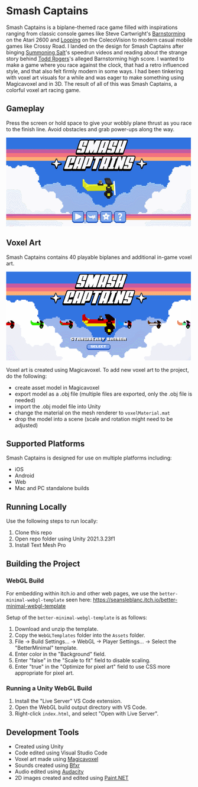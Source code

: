 # Smash Captains
Smash Captains is a biplane-themed race game filled with inspirations ranging from classic console games like Steve Cartwright's [Barnstorming](https://en.wikipedia.org/wiki/Barnstorming_(video_game)) on the Atari 2600 and [Looping](https://en.wikipedia.org/wiki/Looping_(video_game)) on the ColecoVision to modern casual mobile games like Crossy Road. I landed on the design for Smash Captains after binging [Summoning Salt](https://www.youtube.com/c/SummoningSalt)'s speedrun videos and reading about the strange story behind [Todd Rogers](https://en.wikipedia.org/wiki/Todd_Rogers_(gamer))'s alleged Barnstorming high score. I wanted to make a game where you race against the clock, that had a retro influenced style, and that also felt firmly modern in some ways. I had been tinkering with voxel art visuals for a while and was eager to make something using Magicavoxel and in 3D. The result of all of this was Smash Captains, a colorful voxel art racing game.

## Gameplay
Press the screen or hold space to give your wobbly plane thrust as you race to the finish line. Avoid obstacles and grab power-ups along the way.

![Smash Captains gameplay](https://github.com/mklewandowski/smash-captains/blob/main/Assets/Images/smash-captains-gameplay.gif?raw=true)

## Voxel Art

Smash Captains contains 40 playable biplanes and additional in-game voxel art.

![Smash Captains planes](https://github.com/mklewandowski/smash-captains/blob/main/Assets/Images/smash-captains-planes.gif?raw=true)

Voxel art is created using Magicavoxel. To add new voxel art to the project, do the following:
- create asset model in Magicavoxel
- export model as a .obj file (multiple files are exported, only the .obj file is needed)
- import the .obj model file into Unity
- change the material on the mesh renderer to `voxelMaterial.mat`
- drop the model into a scene (scale and rotation might need to be adjusted)

## Supported Platforms
Smash Captains is designed for use on multiple platforms including:
- iOS
- Android
- Web
- Mac and PC standalone builds

## Running Locally
Use the following steps to run locally:
1. Clone this repo
2. Open repo folder using Unity 2021.3.23f1
3. Install Text Mesh Pro

## Building the Project

### WebGL Build
For embedding within itch.io and other web pages, we use the `better-minimal-webgl-template` seen here:
https://seansleblanc.itch.io/better-minimal-webgl-template

Setup of the `better-minimal-webgl-template` is as follows:
1. Download and unzip the template.
2. Copy the `WebGLTemplates` folder into the `Assets` folder.
3. File -> Build Settings... -> WebGL -> Player Settings... -> Select the "BetterMinimal" template.
4. Enter color in the "Background" field.
5. Enter "false" in the "Scale to fit" field to disable scaling.
6. Enter "true" in the "Optimize for pixel art" field to use CSS more appropriate for pixel art.

### Running a Unity WebGL Build
1. Install the "Live Server" VS Code extension.
2. Open the WebGL build output directory with VS Code.
3. Right-click `index.html`, and select "Open with Live Server".

## Development Tools
- Created using Unity
- Code edited using Visual Studio Code
- Voxel art made using [Magicavoxel](https://www.voxelmade.com/magicavoxel/)
- Sounds created using [Bfxr](https://www.bfxr.net/)
- Audio edited using [Audacity](https://www.audacityteam.org/)
- 2D images created and edited using [Paint.NET](https://www.getpaint.net/)
